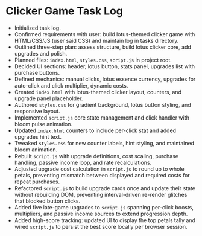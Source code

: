 # Clicker Game Task Log

- Initialized task log.
- Confirmed requirements with user: build lotus-themed clicker game with HTML/CSS/JS (user said CSS) and maintain log in tasks directory.
- Outlined three-step plan: assess structure, build lotus clicker core, add upgrades and polish.
- Planned files: `index.html`, `styles.css`, `script.js` in project root.
- Decided UI sections: header, lotus button, stats panel, upgrades list with purchase buttons.
- Defined mechanics: manual clicks, lotus essence currency, upgrades for auto-click and click multiplier, dynamic costs.
- Created `index.html` with lotus-themed clicker layout, counters, and upgrade panel placeholder.
- Authored `styles.css` for gradient background, lotus button styling, and responsive layout.
- Implemented `script.js` core state management and click handler with bloom pulse animation.
- Updated `index.html` counters to include per-click stat and added upgrades hint text.
- Tweaked `styles.css` for new counter labels, hint styling, and maintained bloom animation.
- Rebuilt `script.js` with upgrade definitions, cost scaling, purchase handling, passive income loop, and rate recalculations.
- Adjusted upgrade cost calculation in `script.js` to round up to whole petals, preventing mismatch between displayed and required costs for repeat purchases.
- Refactored `script.js` to build upgrade cards once and update their state without rebuilding DOM, preventing interval-driven re-render glitches that blocked button clicks.
- Added five late-game upgrades to `script.js` spanning per-click boosts, multipliers, and passive income sources to extend progression depth.
- Added high-score tracking: updated UI to display the top petals tally and wired `script.js` to persist the best score locally per browser session.
